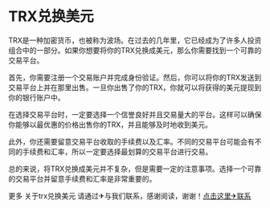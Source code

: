 # TRX兑换美元

TRX是一种加密货币，也被称为波场。在过去的几年里，它已经成为了许多人投资组合中的一部分。如果你想要将你的TRX兑换成美元，那么你需要找到一个可靠的交易平台。

首先，你需要注册一个交易账户并完成身份验证。然后，你可以将你的TRX发送到交易平台上并在那里出售。一旦你出售了你的TRX，你就可以将获得的美元提现到你的银行账户中。

在选择交易平台时，一定要选择一个信誉良好并且交易量大的平台。这样可以确保你能够以最优惠的价格出售你的TRX，并且能够及时地收到美元。

此外，你还需要留意交易平台收取的手续费以及汇率。不同的交易平台可能会有不同的手续费和汇率，所以一定要选择最划算的交易平台进行交易。

总的来说，将TRX兑换成美元并不复杂，但是需要一定的注意事项。选择一个可靠的交易平台并留意手续费和汇率是非常重要的。

更多 关于trx兑换美元 请通过✈与我们联系，感谢阅读，谢谢！[点击这里✈联系](https://trx.tw)